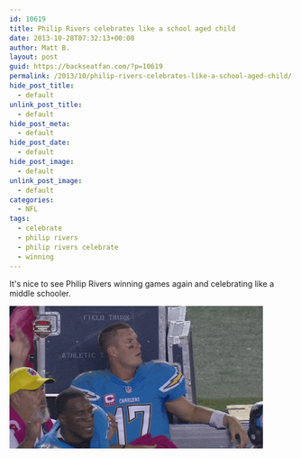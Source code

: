 ```yaml
---
id: 10619
title: Philip Rivers celebrates like a school aged child
date: 2013-10-28T07:32:13+00:00
author: Matt B.
layout: post
guid: https://backseatfan.com/?p=10619
permalink: /2013/10/philip-rivers-celebrates-like-a-school-aged-child/
hide_post_title:
  - default
unlink_post_title:
  - default
hide_post_meta:
  - default
hide_post_date:
  - default
hide_post_image:
  - default
unlink_post_image:
  - default
categories:
  - NFL
tags:
  - celebrate
  - philip rivers
  - philip rivers celebrate
  - winning
---
```


<div class="entry">
  <p>
    It's nice to see Philip Rivers winning games again and celebrating like a middle schooler.
  </p>

  <p>
    <a href="/images/2013/10/philipriverscelebrate.gif"><img class="aligncenter size-full wp-image-10620" alt="philipriverscelebrate" src="/images/2013/10/philipriverscelebrate.gif" width="450" height="253" /></a>
  </p>
</div>

